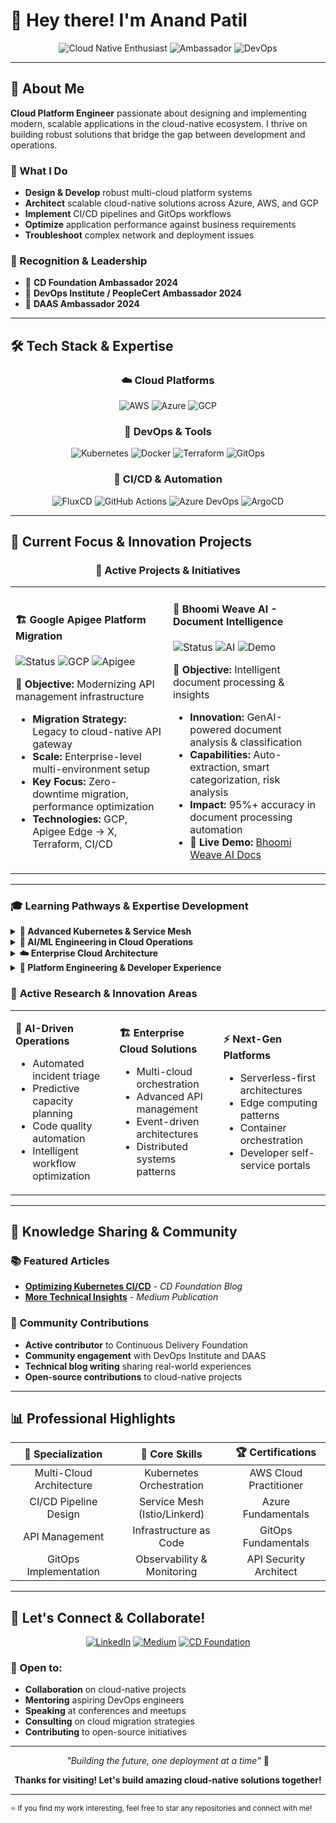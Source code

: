 # 👋 Hey there! I'm Anand Patil

<div align="center">

![Cloud Native Enthusiast](https://img.shields.io/badge/Cloud%20Native-Enthusiast-blue?style=for-the-badge&logo=kubernetes)
![Ambassador](https://img.shields.io/badge/CD%20Foundation-Ambassador%202024-orange?style=for-the-badge)
![DevOps](https://img.shields.io/badge/DevOps%20Institute-Ambassador%202024-green?style=for-the-badge)

</div>

---

## 🚀 About Me

**Cloud Platform Engineer** passionate about designing and implementing modern, scalable applications in the cloud-native ecosystem. I thrive on building robust solutions that bridge the gap between development and operations.

### 🎯 What I Do
- **Design & Develop** robust multi-cloud platform systems
- **Architect** scalable cloud-native solutions across Azure, AWS, and GCP
- **Implement** CI/CD pipelines and GitOps workflows
- **Optimize** application performance against business requirements
- **Troubleshoot** complex network and deployment issues

### 🏅 Recognition & Leadership
- 🌟 **CD Foundation Ambassador 2024**
- 🌟 **DevOps Institute / PeopleCert Ambassador 2024** 
- 🌟 **DAAS Ambassador 2024**

---

## 🛠️ Tech Stack & Expertise

<div align="center">

### ☁️ Cloud Platforms
![AWS](https://img.shields.io/badge/AWS-FF9900?style=for-the-badge&logo=amazon-aws&logoColor=white)
![Azure](https://img.shields.io/badge/Microsoft_Azure-0089D0?style=for-the-badge&logo=microsoft-azure&logoColor=white)
![GCP](https://img.shields.io/badge/Google_Cloud-4285F4?style=for-the-badge&logo=google-cloud&logoColor=white)

### 🔧 DevOps & Tools
![Kubernetes](https://img.shields.io/badge/kubernetes-326ce5.svg?&style=for-the-badge&logo=kubernetes&logoColor=white)
![Docker](https://img.shields.io/badge/Docker-2CA5E0?style=for-the-badge&logo=docker&logoColor=white)
![Terraform](https://img.shields.io/badge/Terraform-7B42BC?style=for-the-badge&logo=terraform&logoColor=white)
![GitOps](https://img.shields.io/badge/GitOps-FC6D26?style=for-the-badge&logo=git&logoColor=white)

### 🔄 CI/CD & Automation
![FluxCD](https://img.shields.io/badge/FluxCD-5468FF?style=for-the-badge&logo=flux&logoColor=white)
![GitHub Actions](https://img.shields.io/badge/GitHub_Actions-2088FF?style=for-the-badge&logo=github-actions&logoColor=white)
![Azure DevOps](https://img.shields.io/badge/Azure_DevOps-0078D4?style=for-the-badge&logo=azure-devops&logoColor=white)
![ArgoCD](https://img.shields.io/badge/ArgoCD-EF7B4D?style=for-the-badge&logo=argo&logoColor=white)

</div>

---

## 🌱 Current Focus & Innovation Projects

<div align="center">

### 🚧 **Active Projects & Initiatives**

</div>

<table>
<tr>
<td width="50%">

#### 🏗️ **Google Apigee Platform Migration**
![Status](https://img.shields.io/badge/Status-In%20Progress-yellow?style=flat-square)
![GCP](https://img.shields.io/badge/GCP-4285F4?style=flat-square&logo=google-cloud&logoColor=white)
![Apigee](https://img.shields.io/badge/Apigee-FF6900?style=flat-square)

**🎯 Objective:** Modernizing API management infrastructure
- **Migration Strategy:** Legacy to cloud-native API gateway
- **Scale:** Enterprise-level multi-environment setup
- **Key Focus:** Zero-downtime migration, performance optimization
- **Technologies:** GCP, Apigee Edge → X, Terraform, CI/CD

</td>
<td width="50%">

#### 🤖 **Bhoomi Weave AI - Document Intelligence**
![Status](https://img.shields.io/badge/Status-MVP%20Ready-brightgreen?style=flat-square)
![AI](https://img.shields.io/badge/AI/ML-Powered-blue?style=flat-square)
![Demo](https://img.shields.io/badge/Demo-Live-success?style=flat-square)

**🎯 Objective:** Intelligent document processing & insights
- **Innovation:** GenAI-powered document analysis & classification  
- **Capabilities:** Auto-extraction, smart categorization, risk analysis
- **Impact:** 95%+ accuracy in document processing automation
- **🔗 Live Demo:** [Bhoomi Weave AI Docs](https://preview--bhoomi-weave-ai-docs.lovable.app/)

</td>
</tr>
</table>

---

### 🎓 **Learning Pathways & Expertise Development**

<details>
<summary><strong>🚀 Advanced Kubernetes & Service Mesh</strong></summary>

- **Service Mesh Implementation**: Deep dive into Istio & Linkerd architectures
- **Advanced Networking**: Multi-cluster management, traffic splitting, canary deployments
- **Observability Stack**: Prometheus, Grafana, Jaeger integration for distributed tracing
- **Security Patterns**: mTLS, RBAC, network policies, and zero-trust implementations

</details>

<details>
<summary><strong>🤖 AI/ML Engineering in Cloud Operations</strong></summary>

- **LLMs in DevOps**: Automating code reviews, incident analysis, and documentation
- **Predictive Operations**: ML models for resource forecasting and anomaly detection
- **Intelligent Automation**: Self-healing systems and automated remediation
- **AI-Powered Monitoring**: Anomaly detection and intelligent alerting systems

</details>

<details>
<summary><strong>☁️ Enterprise Cloud Architecture</strong></summary>

- **Security & Compliance**: Multi-cloud security frameworks, data governance
- **Microservices Architecture**: Event-driven systems, distributed patterns
- **API Gateway Solutions**: Rate limiting, authentication, API versioning strategies
- **Data Pipeline Engineering**: Real-time streaming, ETL optimization, data lakes

</details>

<details>
<summary><strong>🔧 Platform Engineering & Developer Experience</strong></summary>

- **Internal Developer Platforms**: Self-service infrastructure provisioning
- **GitOps Evolution**: Advanced ArgoCD patterns, multi-tenancy, progressive delivery
- **Developer Productivity**: Metrics-driven engineering, DORA measurements
- **Cloud Cost Optimization**: Resource rightsizing, spot instance strategies

</details>

### 🔬 **Active Research & Innovation Areas**

<table>
<tr>
<td width="33%">

**🧠 AI-Driven Operations**
- Automated incident triage
- Predictive capacity planning  
- Code quality automation
- Intelligent workflow optimization

</td>
<td width="33%">

**🏗️ Enterprise Cloud Solutions**
- Multi-cloud orchestration
- Advanced API management
- Event-driven architectures
- Distributed systems patterns

</td>
<td width="34%">

**⚡ Next-Gen Platforms**
- Serverless-first architectures
- Edge computing patterns
- Container orchestration
- Developer self-service portals

</td>
</tr>
</table>

---

## 📝 Knowledge Sharing & Community

### 📚 Featured Articles
- [**Optimizing Kubernetes CI/CD**](https://cd.foundation/blog/2024/05/31/optimizing-kubernetes-cicd/) - *CD Foundation Blog*
- [**More Technical Insights**](https://apatilgtn.medium.com/) - *Medium Publication*

### 🤝 Community Contributions
- **Active contributor** to Continuous Delivery Foundation
- **Community engagement** with DevOps Institute and DAAS
- **Technical blog writing** sharing real-world experiences
- **Open-source contributions** to cloud-native projects

---

## 📊 Professional Highlights

<div align="center">

| 🎯 **Specialization** | 🔧 **Core Skills** | 🏆 **Certifications** |
|:---:|:---:|:---:|
| Multi-Cloud Architecture | Kubernetes Orchestration | AWS Cloud Practitioner |
| CI/CD Pipeline Design | Service Mesh (Istio/Linkerd) | Azure Fundamentals |
| API Management | Infrastructure as Code | GitOps Fundamentals |
| GitOps Implementation | Observability & Monitoring | API Security Architect |

</div>

---

## 🤝 Let's Connect & Collaborate!

<div align="center">

[![LinkedIn](https://img.shields.io/badge/LinkedIn-0077B5?style=for-the-badge&logo=linkedin&logoColor=white)](https://www.linkedin.com/in/apdevops83/)
[![Medium](https://img.shields.io/badge/Medium-12100E?style=for-the-badge&logo=medium&logoColor=white)](https://apatilgtn.medium.com/)
[![CD Foundation](https://img.shields.io/badge/CD%20Foundation-Ambassador-orange?style=for-the-badge)](https://cd.foundation/ambassadors/)

</div>

### 💬 Open to:
- **Collaboration** on cloud-native projects
- **Mentoring** aspiring DevOps engineers
- **Speaking** at conferences and meetups
- **Consulting** on cloud migration strategies
- **Contributing** to open-source initiatives

---

<div align="center">

*"Building the future, one deployment at a time"* 🚀

**Thanks for visiting! Let's build amazing cloud-native solutions together!**

</div>

---

<sub>⭐ If you find my work interesting, feel free to star any repositories and connect with me!</sub>
